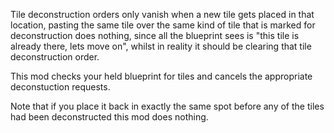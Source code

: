 Tile deconstruction orders only vanish when a new tile gets placed in that location,
pasting the same tile over the same kind of tile that is marked for deconstruction does nothing,
since all the blueprint sees is "this tile is already there, lets move on",
whilst in reality it should be clearing that tile deconstruction order.

This mod checks your held blueprint for tiles and cancels the appropriate deconstuction requests.

Note that if you place it back in exactly the same spot before any of the tiles had been deconstructed this mod does nothing.
